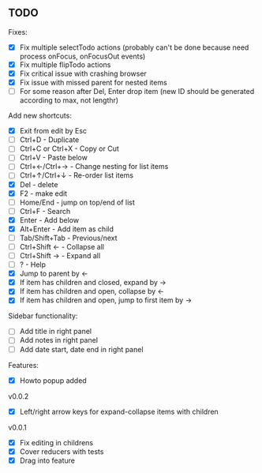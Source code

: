 TODO
----

Fixes:

 - [X] Fix multiple selectTodo actions (probably can't be done because need process onFocus, onFocusOut events)
 - [X] Fix multiple flipTodo actions
 - [X] Fix critical issue with crashing browser
 - [X] Fix issue with missed parent for nested items
 - [ ] For some reason after Del, Enter drop item (new ID should be generated according to max, not lengthr)

Add new shortcuts:
 - [X] Exit from edit by Esc
 - [ ] Ctrl+D - Duplicate
 - [ ] Ctrl+C or Ctrl+X - Copy or Cut
 - [ ] Ctrl+V - Paste below
 - [ ] Ctrl+←/Ctrl+→ - Change nesting for list items
 - [ ] Ctrl+↑/Ctrl+↓ - Re-order list items
 - [X] Del - delete
 - [X] F2 - make edit
 - [ ] Home/End - jump on top/end of list
 - [ ] Ctrl+F - Search
 - [X] Enter - Add below
 - [X] Alt+Enter - Add item as child
 - [ ] Tab/Shift+Tab - Previous/next
 - [ ] Ctrl+Shift ← - Collapse all
 - [ ] Ctrl+Shift → - Expand all
 - [ ] ? - Help
 - [X] Jump to parent by ←
 - [X] If item has children and closed, expand by →
 - [X] If item has children and open, collapse by ←
 - [X] If item has children and open, jump to first item by →

Sidebar functionality:

 - [ ] Add title in right panel
 - [ ] Add notes in right panel
 - [ ] Add date start, date end in right panel

Features:

 - [X] Howto popup added


v0.0.2

 - [X] Left/right arrow keys for expand-collapse items with children

v0.0.1

 - [X] Fix editing in childrens
 - [X] Cover reducers with tests
 - [X] Drag into feature
